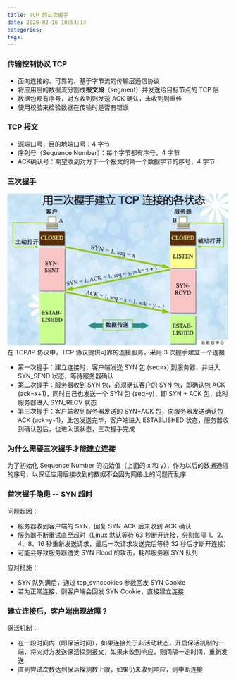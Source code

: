```yaml
---
title: TCP 的三次握手
date: 2020-02-16 10:54:14
categories: 
tags:
---
```

### 传输控制协议 TCP
- 面向连接的、可靠的、基于字节流的传输层通信协议
- 将应用层的数据流分割成**报文段**（segment）并发送给目标节点的 TCP 层
- 数据包都有序号，对方收到则发送 ACK 确认，未收到则重传
- 使用校验来检验数据在传输时是否有错误

### TCP 报文
- 源端口号，目的地端口号：4 字节
- 序列号（Sequence Number）：每个字节都有序号，4 字节
- ACK确认号：期望收到对方下一个报文的第一个数据字节的序号，4 字节

### 三次握手
![三次握手](/img/Network/TCP3.png)
在 TCP/IP 协议中，TCP 协议提供可靠的连接服务，采用 3 次握手建立一个连接

- 第一次握手：建立连接时，客户端发送 SYN 包 (seq=x) 到服务器，并进入 SYN_SEND 状态，等待服务器确认
- 第二次握手：服务器收到 SYN 包，必须确认客户的 SYN 包，即确认包 ACK (ack=x+1)，同时自己也发送一个 SYN 包 (seq=y)，即 SYN + ACK 包，此时服务器进入 SYN_RECV 状态
- 第三次握手：客户端收到服务器发送的 SYN+ACK 包，向服务器发送确认包 ACK (ack=y+1)，此包发送完毕，客户端进入 ESTABLISHED 状态，服务器收到确认包后，也进入该状态，三次握手完成
 
### 为什么需要三次握手才能建立连接
为了初始化 Sequence Number 的初始值（上面的 x 和 y），作为以后的数据通信的序号，以保证应用层接收到的数据不会因为网络上的问题而乱序

### 首次握手隐患 -- SYN 超时
问题起因：
- 服务器收到客户端的 SYN，回复 SYN-ACK 后未收到 ACK 确认
- 服务器不断重试直至超时（Linux 默认等待 63 秒断开连接，分别每隔 1、2、4、8、16 秒重新发送请求，最后一次请求发送完后等待 32 秒后才断开连接）
- 可能会导致服务器遭受 SYN Flood 的攻击，耗尽服务器 SYN 队列

应对措施：
- SYN 队列满后，通过 tcp_syncookies 参数回发 SYN Cookie
- 若为正常连接，则客户端会回发 SYN Cookie，直接建立连接

### 建立连接后，客户端出现故障？
保活机制：
- 在一段时间内（即保活时间），如果连接处于非活动状态，开启保活机制的一端，将向对方发送保活探测报文，如果未收到响应，则间隔一定时间，重新发送
- 直到尝试次数达到保活探测数上限，如果仍未收到响应，则中断连接